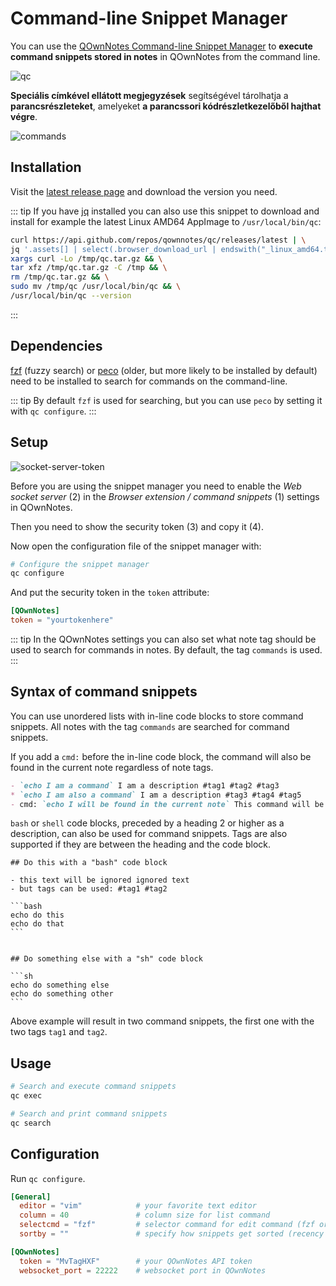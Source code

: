 # Command-line Snippet Manager

You can use the [QOwnNotes Command-line Snippet Manager](https://github.com/qownnotes/qc) to **execute command snippets stored in notes** in QOwnNotes from the command line.

![qc](/img/qc.png)

**Speciális címkével ellátott megjegyzések** segítségével tárolhatja a **parancsrészleteket**, amelyeket **a parancssori kódrészletkezelőből hajthat végre**.

![commands](/img/commands.png)

## Installation

Visit the [latest release page](https://github.com/qownnotes/qc/releases/latest) and download the version you need.

::: tip
If you have [jq](https://stedolan.github.io/jq) installed you can also use this snippet to download and install for example the latest Linux AMD64 AppImage to `/usr/local/bin/qc`:

```bash
curl https://api.github.com/repos/qownnotes/qc/releases/latest | \
jq '.assets[] | select(.browser_download_url | endswith("_linux_amd64.tar.gz")) | .browser_download_url' | \
xargs curl -Lo /tmp/qc.tar.gz && \
tar xfz /tmp/qc.tar.gz -C /tmp && \
rm /tmp/qc.tar.gz && \
sudo mv /tmp/qc /usr/local/bin/qc && \
/usr/local/bin/qc --version
```
:::

## Dependencies

[fzf](https://github.com/junegunn/fzf) (fuzzy search) or [peco](https://github.com/peco/peco) (older, but more likely to be installed by default) need to be installed to search for commands on the command-line.

::: tip
By default `fzf` is used for searching, but you can use `peco` by setting it with `qc configure`.
:::

## Setup

![socket-server-token](/img/socket-server-token.png)

Before you are using the snippet manager you need to enable the *Web socket server* (2) in the *Browser extension / command snippets* (1) settings in QOwnNotes.

Then you need to show the security token (3) and copy it (4).

Now open the configuration file of the snippet manager with:

```bash
# Configure the snippet manager
qc configure
```

And put the security token in the `token` attribute:

```toml
[QOwnNotes]
token = "yourtokenhere"
```

::: tip
In the QOwnNotes settings you can also set what note tag should be used to search for commands in notes. By default, the tag `commands` is used.
:::

## Syntax of command snippets

You can use unordered lists with in-line code blocks to store command snippets. All notes with the tag `commands` are searched for command snippets.

If you add a `cmd:` before the in-line code block, the command will also be found in the current note regardless of note tags.

```markdown
- `echo I am a command` I am a description #tag1 #tag2 #tag3
* `echo I am also a command` I am a description #tag3 #tag4 #tag5
- cmd: `echo I will be found in the current note` This command will be found in the current note regardless of note tags
```

`bash` or `shell` code blocks, preceded by a heading 2 or higher as a description, can also be used for command snippets. Tags are also supported if they are between the heading and the code block.

    ## Do this with a "bash" code block

    - this text will be ignored ignored text
    - but tags can be used: #tag1 #tag2

    ```bash
    echo do this
    echo do that
    ```


    ## Do something else with a "sh" code block

    ```sh
    echo do something else
    echo do something other
    ```

Above example will result in two command snippets, the first one with the two tags `tag1` and `tag2`.

## Usage

```bash
# Search and execute command snippets
qc exec
```

```bash
# Search and print command snippets
qc search
```

## Configuration

Run `qc configure`.

```toml
[General]
  editor = "vim"            # your favorite text editor
  column = 40               # column size for list command
  selectcmd = "fzf"         # selector command for edit command (fzf or peco)
  sortby = ""               # specify how snippets get sorted (recency (default), -recency, description, -description, command, -command, output, -output)

[QOwnNotes]
  token = "MvTagHXF"        # your QOwnNotes API token
  websocket_port = 22222    # websocket port in QOwnNotes
```
